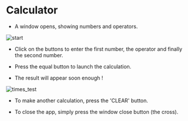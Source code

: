 # Calculator

* A window opens, showing numbers and operators.

![start](https://user-images.githubusercontent.com/91526400/202221988-1011e5be-42ad-4bc6-8ff1-32620e23a445.jpg)

* Click on the buttons to enter the first number, the operator and finally the second number.

* Press the equal button to launch the calculation.

* The result will appear soon enough !

![times_test](https://user-images.githubusercontent.com/91526400/202222058-68bca9a7-134b-43bb-8f29-6c7d46d8eec1.jpg)

* To make another calculation, press the 'CLEAR' button.

* To close the app, simply press the window close button (the cross).
